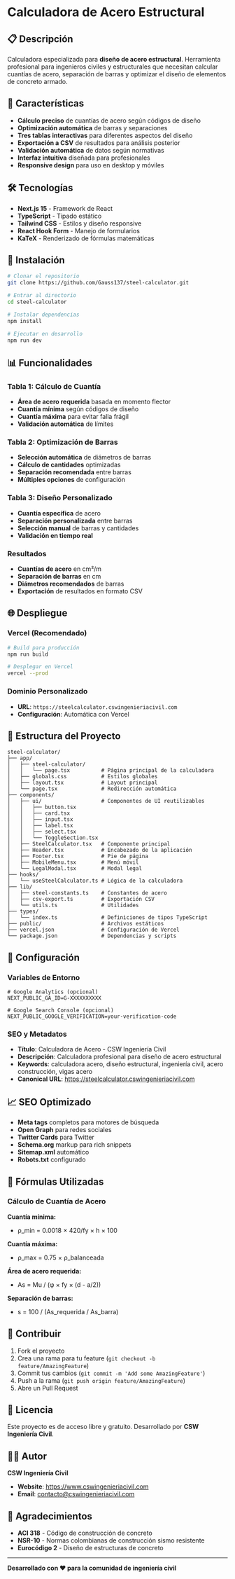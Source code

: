 # Calculadora de Acero Estructural

## 📋 Descripción

Calculadora especializada para **diseño de acero estructural**. Herramienta profesional para ingenieros civiles y estructurales que necesitan calcular cuantías de acero, separación de barras y optimizar el diseño de elementos de concreto armado.

## 🎯 Características

- **Cálculo preciso** de cuantías de acero según códigos de diseño
- **Optimización automática** de barras y separaciones
- **Tres tablas interactivas** para diferentes aspectos del diseño
- **Exportación a CSV** de resultados para análisis posterior
- **Validación automática** de datos según normativas
- **Interfaz intuitiva** diseñada para profesionales
- **Responsive design** para uso en desktop y móviles

## 🛠️ Tecnologías

- **Next.js 15** - Framework de React
- **TypeScript** - Tipado estático
- **Tailwind CSS** - Estilos y diseño responsive
- **React Hook Form** - Manejo de formularios
- **KaTeX** - Renderizado de fórmulas matemáticas

## 🚀 Instalación

```bash
# Clonar el repositorio
git clone https://github.com/Gauss137/steel-calculator.git

# Entrar al directorio
cd steel-calculator

# Instalar dependencias
npm install

# Ejecutar en desarrollo
npm run dev
```

## 📊 Funcionalidades

### Tabla 1: Cálculo de Cuantía
- **Área de acero requerida** basada en momento flector
- **Cuantía mínima** según códigos de diseño
- **Cuantía máxima** para evitar falla frágil
- **Validación automática** de límites

### Tabla 2: Optimización de Barras
- **Selección automática** de diámetros de barras
- **Cálculo de cantidades** optimizadas
- **Separación recomendada** entre barras
- **Múltiples opciones** de configuración

### Tabla 3: Diseño Personalizado
- **Cuantía específica** de acero
- **Separación personalizada** entre barras
- **Selección manual** de barras y cantidades
- **Validación en tiempo real**

### Resultados
- **Cuantías de acero** en cm²/m
- **Separación de barras** en cm
- **Diámetros recomendados** de barras
- **Exportación** de resultados en formato CSV

## 🌐 Despliegue

### Vercel (Recomendado)
```bash
# Build para producción
npm run build

# Desplegar en Vercel
vercel --prod
```

### Dominio Personalizado
- **URL**: `https://steelcalculator.cswingenieriacivil.com`
- **Configuración**: Automática con Vercel

## 📁 Estructura del Proyecto

```
steel-calculator/
├── app/
│   ├── steel-calculator/
│   │   └── page.tsx          # Página principal de la calculadora
│   ├── globals.css           # Estilos globales
│   ├── layout.tsx            # Layout principal
│   └── page.tsx              # Redirección automática
├── components/
│   ├── ui/                   # Componentes de UI reutilizables
│   │   ├── button.tsx
│   │   ├── card.tsx
│   │   ├── input.tsx
│   │   ├── label.tsx
│   │   ├── select.tsx
│   │   └── ToggleSection.tsx
│   ├── SteelCalculator.tsx   # Componente principal
│   ├── Header.tsx            # Encabezado de la aplicación
│   ├── Footer.tsx            # Pie de página
│   ├── MobileMenu.tsx        # Menú móvil
│   └── LegalModal.tsx        # Modal legal
├── hooks/
│   └── useSteelCalculator.ts # Lógica de la calculadora
├── lib/
│   ├── steel-constants.ts    # Constantes de acero
│   ├── csv-export.ts         # Exportación CSV
│   └── utils.ts              # Utilidades
├── types/
│   └── index.ts              # Definiciones de tipos TypeScript
├── public/                   # Archivos estáticos
├── vercel.json               # Configuración de Vercel
└── package.json              # Dependencias y scripts
```

## 🔧 Configuración

### Variables de Entorno
```env
# Google Analytics (opcional)
NEXT_PUBLIC_GA_ID=G-XXXXXXXXXX

# Google Search Console (opcional)
NEXT_PUBLIC_GOOGLE_VERIFICATION=your-verification-code
```

### SEO y Metadatos
- **Título**: Calculadora de Acero - CSW Ingeniería Civil
- **Descripción**: Calculadora profesional para diseño de acero estructural
- **Keywords**: calculadora acero, diseño estructural, ingeniería civil, acero construcción, vigas acero
- **Canonical URL**: https://steelcalculator.cswingenieriacivil.com

## 📈 SEO Optimizado

- **Meta tags** completos para motores de búsqueda
- **Open Graph** para redes sociales
- **Twitter Cards** para Twitter
- **Schema.org** markup para rich snippets
- **Sitemap.xml** automático
- **Robots.txt** configurado

## 🧮 Fórmulas Utilizadas

### Cálculo de Cuantía de Acero

**Cuantía mínima:**
- ρ_min = 0.0018 × 420/fy × h × 100

**Cuantía máxima:**
- ρ_max = 0.75 × ρ_balanceada

**Área de acero requerida:**
- As = Mu / (φ × fy × (d - a/2))

**Separación de barras:**
- s = 100 / (As_requerida / As_barra)

## 🤝 Contribuir

1. Fork el proyecto
2. Crea una rama para tu feature (`git checkout -b feature/AmazingFeature`)
3. Commit tus cambios (`git commit -m 'Add some AmazingFeature'`)
4. Push a la rama (`git push origin feature/AmazingFeature`)
5. Abre un Pull Request

## 📄 Licencia

Este proyecto es de acceso libre y gratuito. Desarrollado por **CSW Ingeniería Civil**.

## 👨‍💻 Autor

**CSW Ingeniería Civil**
- **Website**: https://www.cswingenieriacivil.com
- **Email**: contacto@cswingenieriacivil.com

## 🙏 Agradecimientos

- **ACI 318** - Código de construcción de concreto
- **NSR-10** - Normas colombianas de construcción sismo resistente
- **Eurocódigo 2** - Diseño de estructuras de concreto

---

**Desarrollado con ❤️ para la comunidad de ingeniería civil** 